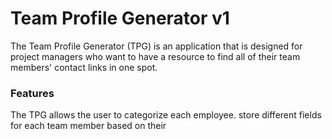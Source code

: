# Team Profile Generator v1

The Team Profile Generator (TPG) is an application that is designed for project managers who want to have a resource to find all of their team members' contact links in one spot. 

### Features

The TPG allows the user to categorize each employee. store different fields for each team member based on their 